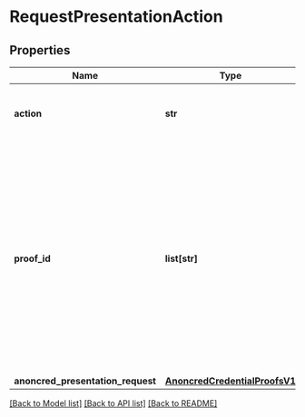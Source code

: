 # RequestPresentationAction

## Properties
Name | Type | Description | Notes
------------ | ------------- | ------------- | -------------
**action** | **str** | The action to perform on the proof presentation record. | 
**proof_id** | **list[str]** | The unique identifier of the issue credential record - and hence VC - to use as the prover accepts the presentation request. Only applicable on the prover side when the action is &#x60;request-accept&#x60;. | [optional] 
**anoncred_presentation_request** | [**AnoncredCredentialProofsV1**](AnoncredCredentialProofsV1.md) |  | [optional] 

[[Back to Model list]](../README.md#documentation-for-models) [[Back to API list]](../README.md#documentation-for-api-endpoints) [[Back to README]](../README.md)

